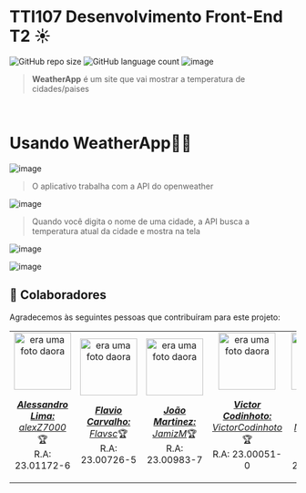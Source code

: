 <h1>TTI107 Desenvolvimento Front-End T2
 ☀️</h1>

![GitHub repo size](https://img.shields.io/github/repo-size/alexZ7000/WeatherApp?style=for-the-badge)
![GitHub language count](https://img.shields.io/github/languages/count/alexZ7000/WeatherApp?style=for-the-badge)
![image](https://github.com/JamizM/TTI107---Desenvolvimento-Front-End---T2/assets/78627928/2231568f-e161-4a51-bb0b-0887a9d13f64)
<br>

> <b>WeatherApp</b> é um site que vai mostrar a temperatura de cidades/paises<br>
>  
<br>

<h1>Usando WeatherApp🤳🏼</h1>

![image](https://github.com/JamizM/TTI107---Desenvolvimento-Front-End---T2/assets/78627928/8a2dd3e7-fcb8-4dcb-85f6-480c39e06a03)

> O aplicativo trabalha com a API do openweather
>

![image](https://github.com/JamizM/TTI107---Desenvolvimento-Front-End---T2/assets/78627928/8933293a-84bd-476d-8e5a-a9228d827607)

> Quando você digita o nome de uma cidade, a API busca a temperatura atual da cidade e mostra na tela
>  

![image](https://github.com/JamizM/TTI107---Desenvolvimento-Front-End---T2/assets/78627928/f78ebc21-77ec-414a-90fd-d2a0d94f2157)

![image](https://github.com/JamizM/TTI107---Desenvolvimento-Front-End---T2/assets/78627928/3ec0c33e-2635-4329-be62-e00a085158ae)

## 🤝 Colaboradores

Agradecemos às seguintes pessoas que contribuíram para este projeto:
<table>
  <tr>
    <td align="center">
      <a href="#">
        <img src="https://avatars.githubusercontent.com/u/78627928?v=4" width="100px;" alt="era uma foto daora"/><br>
        <sub>
          <p><b><i>Alessandro Lima:</i></b> <a href="https://github.com/alexZ7000"><i>alexZ7000</i></a>🏆<br>R.A: 23.01172-6</p>
        </sub>
      </a>
    </td>
      <td align="center">
      <a href="#">
        <img src="https://avatars.githubusercontent.com/u/124106382?v=4" width="100px;" alt="era uma foto daora"/><br>
        <sub>
          <p><b><i>Flavio Carvalho:</i></b> <a href="https://github.com/Flavsc"><i>Flavsc</i></a>🏆<br>R.A: 23.00726-5</p>
        </sub>
      </a>
    </td>
        <td align="center">
      <a href="#">
        <img src="https://avatars.githubusercontent.com/u/133376282?v=4" width="100px;" alt="era uma foto daora"/><br>
        <sub>
          <p><b><i>João Martinez:</i></b> <a href="https://github.com/JamizM"><i>JamizM</i></a>🏆<br>R.A: 23.00983-7</p>
        </sub>
      </a>
    </td>
    <td align="center">
      <a href="#">
        <img src="https://avatars.githubusercontent.com/u/133376215?v=4" width="100px;" alt="era uma foto daora"/><br>
        <sub>
          <p><b><i>Victor Codinhoto:</i></b> <a href="https://github.com/VictorCodinhoto"><i>VictorCodinhoto</i></a>🏆<br>R.A: 23.00051-0</p>
        </sub>
      </a>
    </td>
    <td align="center">
      <a href="#">
        <img src="https://avatars.githubusercontent.com/u/126502239?v=4" width="100px;" alt="era uma foto daora"/><br>
        <sub>
          <p><b><i>Matheus Chinen:</i></b> <a href="https://github.com/Matz34231"><i>Matz34231</i></a>🏆<br>R.A: 23.01658-2</p>
        </sub>
      </a>
    </td>
  </tr>
</table>
